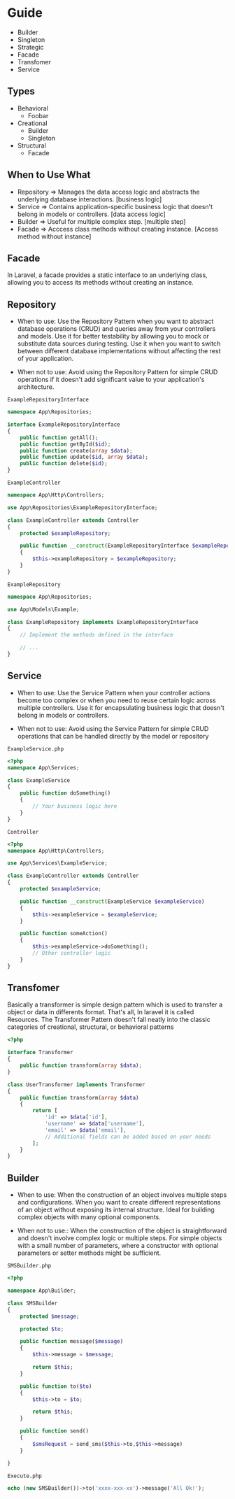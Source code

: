 # Guide
- Builder
- Singleton
- Strategic
- Facade
- Transfomer
- Service

## Types
* Behavioral
    * Foobar
* Creational
    * Builder
    * Singleton
* Structural
    * Facade



 

## When to Use What
* Repository => Manages the data access logic and abstracts the underlying database interactions. [business logic]
* Service => Contains application-specific business logic that doesn't belong in models or controllers. [data access logic]
* Builder => Useful for multiple complex step. [multiple step]
* Facade => Acccess class methods without creating instance. [Access method without instance]


## Facade
In Laravel, a facade provides a static interface to an underlying class, allowing you to access its methods without creating an instance.

## Repository
* When to use:
Use the Repository Pattern when you want to abstract database operations (CRUD) and queries away from your controllers and models.
Use it for better testability by allowing you to mock or substitute data sources during testing.
Use it when you want to switch between different database implementations without affecting the rest of your application.

* When not to use:
Avoid using the Repository Pattern for simple CRUD operations if it doesn't add significant value to your application's architecture.

``` ExampleRepositoryInterface  ```
```php
namespace App\Repositories;

interface ExampleRepositoryInterface
{
    public function getAll();
    public function getById($id);
    public function create(array $data);
    public function update($id, array $data);
    public function delete($id);
}
```

``` ExampleController ```
```php
namespace App\Http\Controllers;

use App\Repositories\ExampleRepositoryInterface;

class ExampleController extends Controller
{
    protected $exampleRepository;

    public function __construct(ExampleRepositoryInterface $exampleRepository)
    {
        $this->exampleRepository = $exampleRepository;
    }
}
```

``` ExampleRepository ```
```php
namespace App\Repositories;

use App\Models\Example;

class ExampleRepository implements ExampleRepositoryInterface
{
    // Implement the methods defined in the interface

    // ...
}
```
 
## Service

* When to use:
Use the Service Pattern when your controller actions become too complex or when you need to reuse certain logic across multiple controllers.
Use it for encapsulating business logic that doesn't belong in models or controllers.

* When not to use:
Avoid using the Service Pattern for simple CRUD operations that can be handled directly by the model or repository

``` ExampleService.php ```
```php
<?php
namespace App\Services;

class ExampleService
{
    public function doSomething()
    {
        // Your business logic here
    }
}
```
``` Controller ```
```php
<?php
namespace App\Http\Controllers;

use App\Services\ExampleService;

class ExampleController extends Controller
{
    protected $exampleService;

    public function __construct(ExampleService $exampleService)
    {
        $this->exampleService = $exampleService;
    }

    public function someAction()
    {
        $this->exampleService->doSomething();
        // Other controller logic
    }
}
```

## Transfomer
Basically a transformer is simple design pattern which is used to transfer a object or data in differents format. That's all, In laravel it is called Resources.
The Transformer Pattern doesn't fall neatly into the classic categories of creational, structural, or behavioral patterns
```php
<?php

interface Transformer
{
    public function transform(array $data);
}

class UserTransformer implements Transformer
{
    public function transform(array $data)
    {
        return [
            'id' => $data['id'],
            'username' => $data['username'],
            'email' => $data['email'],
            // Additional fields can be added based on your needs
        ];
    }
}
```

## Builder

* When to use:
When the construction of an object involves multiple steps and configurations.
When you want to create different representations of an object without exposing its internal structure.
Ideal for building complex objects with many optional components.

* When not to use::
When the construction of the object is straightforward and doesn't involve complex logic or multiple steps.
For simple objects with a small number of parameters, where a constructor with optional parameters or setter methods might be sufficient.

```SMSBuilder.php```
```php
<?php

namespace App\Builder;

class SMSBuilder
{
    protected $message;

    protected $to;

    public function message($message)
    {
        $this->message = $message;

        return $this;
    }

    public function to($to)
    {
        $this->to = $to;

        return $this;
    }

    public function send()
    {
        $smsRequest = send_sms($this->to,$this->message)
    }

}
```

```Execute.php```
```php
echo (new SMSBuilder())->to('xxxx-xxx-xx')->message('All Ok!');
```
